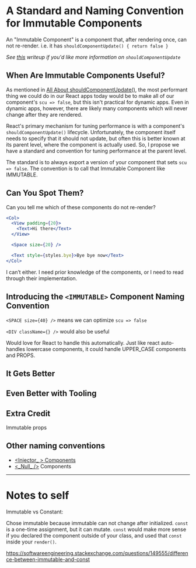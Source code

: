 # A Standard and Naming Convention for Immutable Components
An "Immutable Component" is a component that, after rendering once, can not re-render. i.e. it has `shouldComponentUpdate() { return false } `

*See [this](https://github.com/kylpo/react-playbook/blob/master/deep-dives/shouldComponentUpdate.md) writeup if you'd like more information on `shouldComponentUpdate`*

## When Are Immutable Components Useful?
As mentioned in [All About shouldComponentUpdate()](https://github.com/kylpo/react-playbook/blob/master/deep-dives/shouldComponentUpdate.md), the most performant thing we could do in our React apps today would be to make all of our component's `scu => false`, but this isn't practical for dynamic apps. Even in dynamic apps, however, there are likely many components which will never change after they are rendered. 

React's primary mechanism for tuning performance is with a component's `shouldComponentUpdate()` lifecycle. Unfortunately, the component itself needs to specify that it should not update, but often this is better known at its parent level, where the component is actually used. So, I propose we have a standard and convention for tuning performance at the parent level.

The standard is to always export a version of your component that sets `scu => false`. The convention is to call that Immutable Component like IMMUTABLE.

## Can You Spot Them?
Can you tell me which of these components do not re-render?

```jsx
<Col>
  <View padding={20}>
    <Text>Hi there</Text>
  </View>

  <Space size={20} />

  <Text style={styles.bye}>Bye bye now</Text>
</Col>
```

I can’t either. I need prior knowledge of the components, or I need to read through their implementation.

## Introducing the `<IMMUTABLE>` Component Naming Convention

`<SPACE size={40} />` means we can optimize `scu => false`

`<DIV className={} />` would also be useful

Would love for React to handle this automatically. Just like react auto-handles lowercase components, it could handle UPPER_CASE components and PROPS.

## It Gets Better

## Even Better with Tooling

## Extra Credit
Immutable props

## Other naming conventions
- [<Injector_ > Components](https://github.com/kylpo/react-playbook/blob/master/patterns/Injector-Component.md)
- [<\_Null\_ />](https://github.com/kylpo/react-playbook/blob/master/patterns/Null-Component.md) Components
---

# Notes to self
Immutable vs Constant:

Chose immutable because immutable can not change after initialized. `const` is a one-time assignment, but it can mutate. `const` would make more sense if you declared the component outside of your class, and used that `const` inside your `render()`.

https://softwareengineering.stackexchange.com/questions/149555/difference-between-immutable-and-const